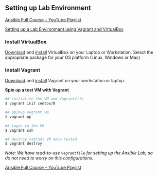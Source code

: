 ## Setting up Lab Environment

[Ansible Full Course – YouTube Playlist](https://youtu.be/K4wGqwS2RLw?list=PLH5uDiXcw8tSW9Y6FsVsSQJQ88tMPBsbK)

[Setting up a Lab Environment using Vagrant and VirtualBox](https://www.youtube.com/watch?list=PLH5uDiXcw8tSW9Y6FsVsSQJQ88tMPBsbK&v=qoliqxGvX84)

### Install VirtualBox

[Download](https://www.virtualbox.org/wiki/Downloads) and [install](https://www.virtualbox.org/manual/ch02.html) VirtualBox on your Laptop or Workstation. Select the appropriate package for your OS platform (Linux, Windows or Mac)

### Install Vagrant

[Download](https://www.vagrantup.com/downloads) and [install](https://www.vagrantup.com/docs/installation) Vagrant on your workstation or laptop.

**Spin up a test VM with Vagrant**

```bash
## initialize the VM and Vagrantfile
$ vagrant init centos/8

## spinup vagrant vm
$ vagrant up
 
## login to the VM
$ vagrant ssh

## destroy vagrant VM once tested
$ vagrant destroy
```

*Note: We have read-to-use `Vagrantfile` for setting up the Ansible Lab, so do not need to worry on this configurations.*

[Ansible Full Course – YouTube Playlist](https://youtu.be/K4wGqwS2RLw?list=PLH5uDiXcw8tSW9Y6FsVsSQJQ88tMPBsbK)